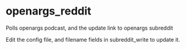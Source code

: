 # openargs_reddit
Polls openargs podcast, and the update link to openargs subreddit

Edit the config file, and filename fields in subreddit_write to update it.
